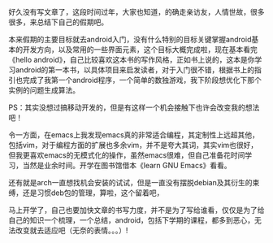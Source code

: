 <!--
.. title: 最近忙的一些事
.. slug: zuijin
.. date: 2013-04-07T09:32:26+08:00
.. tags:
.. link:
.. description:
.. type: text
-->

好久没有写文章了，这段时间过年，大家也知道，的确走亲访友，人情世故，很多很多，来总结下自己的假期吧。
<!--more-->
本来假期的主要目标就去android入门，没有什么特别的目标关键掌握android基本的开发方向，以及常用的一些界面元素，这个目标大概完成啦，现在基本看完《hello android》，自己比较喜欢这本书的写作风格，正如书上说的，这本是你学习android的第一本书，以具体项目来启发读者，对于入门很不错，根据书上的指引也完成了我第一个android程序，一个简单的数独游戏，我下阶段想优化下那个实例的问题生成算法。

PS：其实没想过搞移动开发的，但是有这样一个机会接触下也许会改变我的想法吧！

令一方面，在emacs上我发现emacs真的非常适合编程，其定制性上远超其他，包括vim，对于编程方面的扩展也多余vim，并不是夸大其词，其实vim也很好，但我更喜欢emacs的无模式化的操作，虽然emacs很难，但自己准备花时间学习，当然是业余时间。开学在图书馆借本《learn GNU Emacs》看看。

还有就是arch一直想找机会安装的试试，但是一直没有摆脱debian及其衍生的束缚，还是习惯deb包的管理，算啦，这个留着吧，

马上开学了，自己也要加快文章的书写力度，并不是为了写给谁看，仅仅是为了给自己的知识一个梳理，一个总结，android，包括下学期的课程，都多到恶心，无法改变就去适应吧（无奈的表情。。。）!